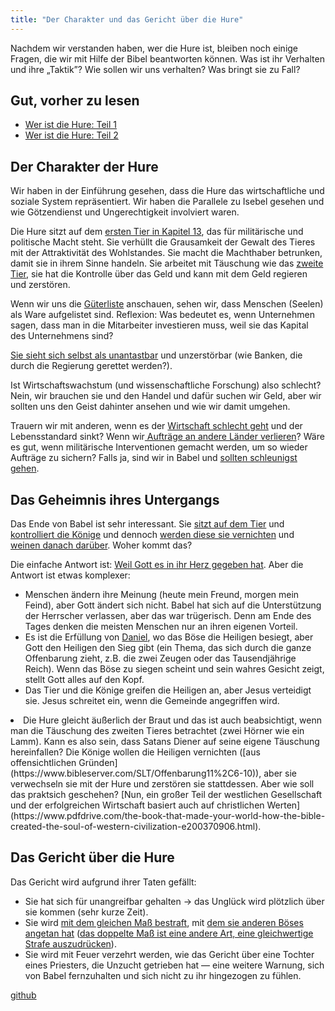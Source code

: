 ```yaml
---
title: "Der Charakter und das Gericht über die Hure"
---
```



Nachdem wir verstanden haben, wer die Hure ist, bleiben noch einige Fragen, die wir mit Hilfe der Bibel beantworten können. Was ist ihr Verhalten und ihre „Taktik”? Wie sollen wir uns verhalten? Was bringt sie zu Fall?


## Gut, vorher zu lesen

<a name="6a87"></a>
- [Wer ist die Hure: Teil 1](../../../content/harlot/expl/who-is-the-whore-babel-part-1/index.html)
- [Wer ist die Hure: Teil 2](../../../content/harlot/expl/who-is-the-whore-babel-part-2/index.html)



## Der Charakter der Hure

<a name="8e26"></a>
Wir haben in der Einführung gesehen, dass die Hure das wirtschaftliche und soziale System repräsentiert. Wir haben die Parallele zu Isebel gesehen und wie Götzendienst und Ungerechtigkeit involviert waren.

Die Hure sitzt auf dem [ersten Tier in Kapitel 13](https://www.bibleserver.com/SLT/Offenbarung13%2C1-10), das für militärische und politische Macht steht. Sie verhüllt die Grausamkeit der Gewalt des Tieres mit der Attraktivität des Wohlstandes. Sie macht die Machthaber betrunken, damit sie in ihrem Sinne handeln. Sie arbeitet mit Täuschung wie das [zweite Tier](https://www.bibleserver.com/SLT/Offenbarung13%2C11-18), sie hat die Kontrolle über das Geld und kann mit dem Geld regieren und zerstören.

Wenn wir uns die [Güterliste](https://www.bibleserver.com/SLT/Offenbarung18%2C12-13) anschauen, sehen wir, dass Menschen (Seelen) als Ware aufgelistet sind. Reflexion: Was bedeutet es, wenn Unternehmen sagen, dass man in die Mitarbeiter investieren muss, weil sie das Kapital des Unternehmens sind?

[Sie sieht sich selbst als unantastbar](https://www.bibleserver.com/SLT/Offenbarung18%2C7) und unzerstörbar (wie Banken, die durch die Regierung gerettet werden?).

Ist Wirtschaftswachstum (und wissenschaftliche Forschung) also schlecht? Nein, wir brauchen sie und den Handel und dafür suchen wir Geld, aber wir sollten uns den Geist dahinter ansehen und wie wir damit umgehen.

Trauern wir mit anderen, wenn es der [Wirtschaft schlecht geht](https://www.bibleserver.com/SLT/Offenbarung18%2C10) und der Lebensstandard sinkt? Wenn wir[ Aufträge an andere Länder verlieren](https://www.bibleserver.com/SLT/Offenbarung18%2C17)? Wäre es gut, wenn militärische Interventionen gemacht werden, um so wieder Aufträge zu sichern? Falls ja, sind wir in Babel und [sollten schleunigst gehen](https://www.bibleserver.com/SLT/Offenbarung18%2C4).


## Das Geheimnis ihres Untergangs

<a name="a995"></a>
Das Ende von Babel ist sehr interessant. Sie [sitzt auf dem Tier](https://www.bibleserver.com/SLT/Offenbarung17%2C3) und [kontrolliert die Könige](https://www.bibleserver.com/SLT/Offenbarung17%2C2) und dennoch [werden diese sie vernichten](https://www.bibleserver.com/SLT/Offenbarung17%2C16) und [weinen danach darüber](https://www.bibleserver.com/SLT/Offenbarung18%2C9). Woher kommt das?

Die einfache Antwort ist: [Weil Gott es in ihr Herz gegeben hat](https://www.bibleserver.com/SLT/Offenbarung17%2C17). Aber die Antwort ist etwas komplexer:

- Menschen ändern ihre Meinung (heute mein Freund, morgen mein Feind), aber Gott ändert sich nicht. Babel hat sich auf die Unterstützung der Herrscher verlassen, aber das war trügerisch. Denn am Ende des Tages denken die meisten Menschen nur an ihren eigenen Vorteil.
- Es ist die Erfüllung von [Daniel](https://www.bibleserver.com/SLT/Daniel7%2C21-22), wo das Böse die Heiligen besiegt, aber Gott den Heiligen den Sieg gibt (ein Thema, das sich durch die ganze Offenbarung zieht, z.B. die zwei Zeugen oder das Tausendjährige Reich). Wenn das Böse zu siegen scheint und sein wahres Gesicht zeigt, stellt Gott alles auf den Kopf.
- Das Tier und die Könige greifen die Heiligen an, aber Jesus verteidigt sie. Jesus schreitet ein, wenn die Gemeinde angegriffen wird.
<li id="024f">Die Hure gleicht äußerlich der Braut und das ist auch beabsichtigt, wenn man die Täuschung des zweiten Tieres betrachtet (zwei Hörner wie ein Lamm). Kann es also sein, dass Satans Diener auf seine eigene Täuschung hereinfallen? Die Könige wollen die Heiligen vernichten ([aus offensichtlichen Gründen](https://www.bibleserver.com/SLT/Offenbarung11%2C6-10)), aber sie verwechseln sie mit der Hure und zerstören sie stattdessen. Aber wie soll das praktsich geschehen? [Nun, ein großer Teil der westlichen Gesellschaft und der erfolgreichen Wirtschaft basiert auch auf christlichen Werten](https://www.pdfdrive.com/the-book-that-made-your-world-how-the-bible-created-the-soul-of-western-civilization-e200370906.html).</li>


## Das Gericht über die Hure

<a name="db66"></a>
Das Gericht wird aufgrund ihrer Taten gefällt:

- Sie hat sich für unangreifbar gehalten -> das Unglück wird plötzlich über sie kommen (sehr kurze Zeit).
- Sie wird [mit dem gleichen Maß bestraft](https://www.bibleserver.com/SLT/Offenbarung18%2C6), mit [dem sie anderen Böses angetan hat](https://www.bibleserver.com/SLT/Offenbarung18%2C22-24) ([das doppelte Maß ist eine andere Art, eine gleichwertige Strafe auszudrücken](https://meredithkline.com/klines-works/articles-and-essays/double-trouble/)).
- Sie wird mit Feuer verzehrt werden, wie das Gericht über eine Tochter eines Priesters, die Unzucht getrieben hat — eine weitere Warnung, sich von Babel fernzuhalten und sich nicht zu ihr hingezogen zu fühlen.




[github](https://github.com/revelation-today/revelation-today/blob/main/exampleSite/content/docs/content/harlot/expl/the-character-and-destiny-of-the-harlot.de.md)
